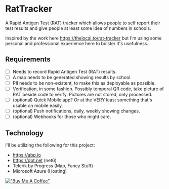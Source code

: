 # RatTracker
A Rapid Antigen Test (RAT) tracker which allows people to self report their test results and give people at least some idea of numbers in schools.

Inspired by the work here https://thelocal.to/rat-tracker but I'm using some personal and professional experience here to bolster it's usefulness.

## Requirements

- [ ] Needs to record Rapid Antigen Test (RAT) results.
- [ ] A map needs to be generated showing results by school.
- [ ] PII needs to be non-existent, to make this as deployable as possible.
- [ ] Verification, in some fashion. Possibly temporal QR code, take picture of RAT beside code to verify. Pictures are not stored, only processed.
- [ ] (optional) Quick Mobile app? Or at the VERY least something that's usable on mobile easily.
- [ ] (optional) Push notifications, daily, weekly showing changes.
- [ ] (optional) Webhooks for those who might care.

## Technology

I'll be utilizing the following for this project:

- https://abp.io
- https://dot.net (net6)
- Telerik by Progress (Map, Fancy Stuff)
- Microsoft Azure (Hosting)

[!["Buy Me A Coffee"](https://www.buymeacoffee.com/assets/img/custom_images/orange_img.png)](https://www.buymeacoffee.com/korifrancis)
